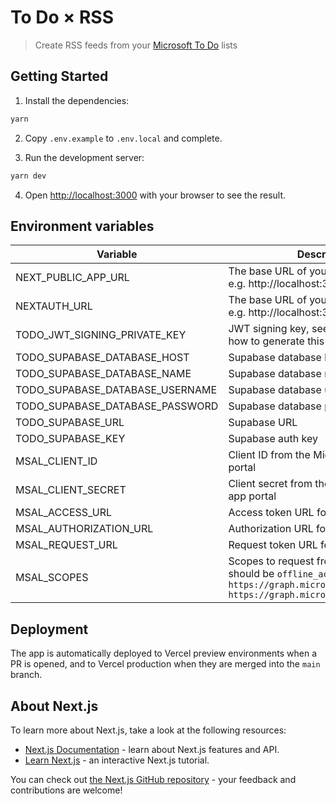 # To Do × RSS

> Create RSS feeds from your [Microsoft To Do](https://todo.microsoft.com/) lists

## Getting Started

1. Install the dependencies:

```bash
yarn
```

2. Copy `.env.example` to `.env.local` and complete.

3. Run the development server:

```bash
yarn dev
```

4. Open [http://localhost:3000](http://localhost:3000) with your browser to see the result.

## Environment variables

| Variable                        | Description                                                                                                                               |
| ------------------------------- | ----------------------------------------------------------------------------------------------------------------------------------------- |
| NEXT_PUBLIC_APP_URL             | The base URL of your app with scheme, e.g. http://localhost:3000                                                                          |
| NEXTAUTH_URL                    | The base URL of your app with scheme, e.g. http://localhost:3000                                                                          |
| TODO_JWT_SIGNING_PRIVATE_KEY    | JWT signing key, see [here](https://next-auth.js.org/warnings#jwt_auto_generated_signing_key) for docs on how to generate this            |
| TODO_SUPABASE_DATABASE_HOST     | Supabase database hostname                                                                                                                |
| TODO_SUPABASE_DATABASE_NAME     | Supabase database name                                                                                                                    |
| TODO_SUPABASE_DATABASE_USERNAME | Supabase database username                                                                                                                |
| TODO_SUPABASE_DATABASE_PASSWORD | Supabase database password                                                                                                                |
| TODO_SUPABASE_URL               | Supabase URL                                                                                                                              |
| TODO_SUPABASE_KEY               | Supabase auth key                                                                                                                         |
| MSAL_CLIENT_ID                  | Client ID from the Microsoft Azure app portal                                                                                             |
| MSAL_CLIENT_SECRET              | Client secret from the Microsoft Azure app portal                                                                                         |
| MSAL_ACCESS_URL                 | Access token URL for MSAL                                                                                                                 |
| MSAL_AUTHORIZATION_URL          | Authorization URL for MSAL                                                                                                                |
| MSAL_REQUEST_URL                | Request token URL for MSAL                                                                                                                |
| MSAL_SCOPES                     | Scopes to request from Microsoft, should be `offline_access https://graph.microsoft.com/user.read https://graph.microsoft.com/tasks.read` |

## Deployment

The app is automatically deployed to Vercel preview environments when a PR is opened, and to Vercel production when they are merged into the `main` branch.

## About Next.js

To learn more about Next.js, take a look at the following resources:

- [Next.js Documentation](https://nextjs.org/docs) - learn about Next.js features and API.
- [Learn Next.js](https://nextjs.org/learn) - an interactive Next.js tutorial.

You can check out [the Next.js GitHub repository](https://github.com/vercel/next.js/) - your feedback and contributions are welcome!
